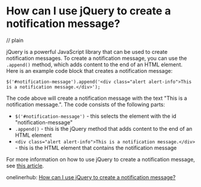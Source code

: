# How can I use jQuery to create a notification message?
// plain

jQuery is a powerful JavaScript library that can be used to create notification messages. To create a notification message, you can use the `.append()` method, which adds content to the end of an HTML element. Here is an example code block that creates a notification message:

```
$('#notification-message').append('<div class="alert alert-info">This is a notification message.</div>');
```

The code above will create a notification message with the text "This is a notification message.". The code consists of the following parts:
- `$('#notification-message')` - this selects the element with the id "notification-message"
- `.append()` - this is the jQuery method that adds content to the end of an HTML element
- `<div class="alert alert-info">This is a notification message.</div>` - this is the HTML element that contains the notification message

For more information on how to use jQuery to create a notification message, see [this article](https://www.tutorialrepublic.com/faq/how-to-create-notification-messages-with-jquery.php).

onelinerhub: [How can I use jQuery to create a notification message?](https://onelinerhub.com/jquery/how-can-i-use-jquery-to-create-a-notification-message)